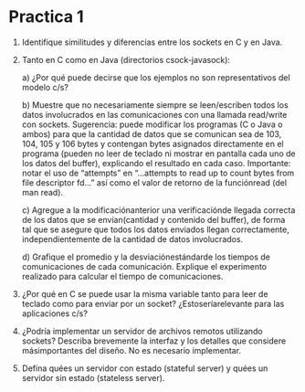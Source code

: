# Practica 1

1) Identifique similitudes y diferencias entre los sockets en C y en Java.

2. Tanto en C como en Java (directorios csock-javasock):

    a) ¿Por qué puede decirse que los ejemplos no son representativos del modelo c/s?

    b) Muestre que no necesariamente siempre se leen/escriben todos los datos involucrados en las comunicaciones con una llamada read/write con sockets. Sugerencia: puede modificar los programas (C o Java o ambos) para que la cantidad de datos que se comunican sea de 103,  104,  105 y  106 bytes  y  contengan  bytes  asignados  directamente  en  el  programa (pueden  no  leer  de  teclado  ni  mostrar  en  pantalla  cada  uno  de  los  datos  del  buffer), explicando  el  resultado  en  cada  caso. Importante: notar  el  uso de  “attempts”  en “...attempts to read up to count bytes from file descriptor fd...” así como el valor de retorno de la funciónread (del man read).

    c) Agregue a la modificaciónanterior una verificaciónde llegada correcta de los datos que se envían(cantidad y contenido del buffer), de forma tal que se asegure que todos los datos enviados llegan    correctamente, independientemente de la cantidad  de datos involucrados.
    
    d) Grafique el promedio y la desviaciónestándarde los tiempos de comunicaciones de cada comunicación.    Explique    el    experimento    realizado    para    calcular    el    tiempo    de comunicaciones.

3. ¿Por qué en  C  se  puede  usar  la  misma  variable  tanto  para  leer  de  teclado  como  para enviar por un socket? ¿Estoseríarelevante para las aplicaciones c/s?

4. ¿Podría implementar  un  servidor  de  archivos  remotos  utilizando  sockets?  Describa brevemente la interfaz y los detalles que considere másimportantes del diseño. No es necesario implementar.

5. Defina quées  un  servidor  con  estado  (stateful  server)  y quées  un  servidor  sin  estado (stateless server).